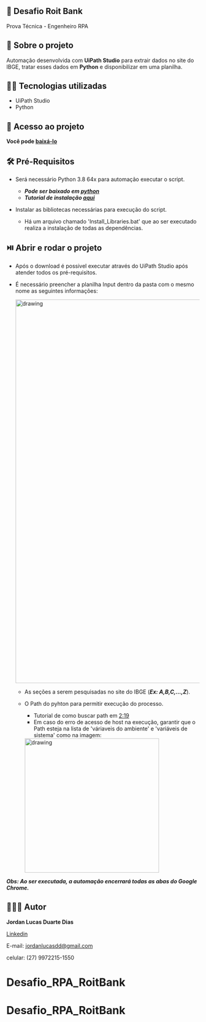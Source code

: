 ## 🏦 Desafio Roit Bank
Prova Técnica - Engenheiro RPA  

## 📝 Sobre o projeto
Automação desenvolvida com <b>UiPath Studio</b> para extrair dados no site do IBGE, tratar esses dados em <b>Python</b> e disponibilizar em uma planilha.

## 🤖🐍 Tecnologias utilizadas

* UiPath Studio
* Python 

## 📁 Acesso ao projeto

**Você pode [baixá-lo](https://github.com/jordanlucasdd/Desafio_RoitBank/archive/refs/heads/main.zip)**

## 🛠️ Pré-Requisitos

* Será necessário Python 3.8 64x para automação executar o script.
  * ***Pode ser baixado em [python](https://www.python.org/downloads/release/python-3810/)***
  * ***Tutorial de instalação [aqui](https://www.youtube.com/watch?v=UI2OKHxLWfg)***
  
* Instalar as bibliotecas necessárias para execução do script.
  * Há um arquivo chamado 'Install_Libraries.bat' que ao ser executado realiza a instalação de todas as dependências.

## ⏯️ Abrir e rodar o projeto

* Após o download é possivel executar através do UiPath Studio após atender todos os pré-requisitos.
* É necessário preencher a planilha Input dentro da pasta com o mesmo nome as seguintes informações:

  <img src="https://user-images.githubusercontent.com/71413504/158268734-e94c4104-89c1-41f7-8c91-81436f74c0cd.png" alt="drawing" width="1000"/>

  * As seções a serem pesquisadas no site do IBGE (***Ex: A,B,C,...,Z***).
  
  * O Path do pyhton para permitir execução do processo. 
    * Tutorial de como buscar path em [2:19](https://www.youtube.com/watch?v=4DTDVaJJ5x4&t=261s)
    * Em caso do erro de acesso de host na execução, garantir que o Path esteja na lista de 'váriaveis do ambiente' e 'variáveis de sistema' como na imagem:
    
    <img src="https://user-images.githubusercontent.com/71413504/158266870-c46984d9-884b-4149-8efe-6ed26e645436.png" alt="drawing" width="350"/>
    
    
***Obs: Ao ser executada, a automação encerrará todas as abas do Google Chrome.***

## 🧑🏻‍💻 Autor
<b>Jordan Lucas Duarte Dias</b>

[Linkedin](https://www.linkedin.com/in/jordanlucasduartedias/)

E-mail: jordanlucasdd@gmail.com

celular: (27) 9972215-1550
# Desafio_RPA_RoitBank
# Desafio_RPA_RoitBank
